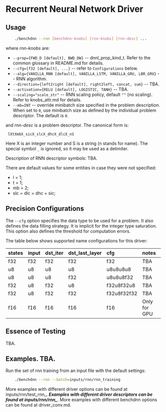 # Recurrent Neural Network Driver

## Usage
``` sh
    ./benchdnn --rnn [benchdnn-knobs] [rnn-knobs] [rnn-desc] ...
```

where *rnn-knobs* are:

 - `--prop={FWD_D [default], BWD_DW}` -- dnnl_prop_kind_t.
            Refer to the common glossary in README.md for details.
 - `--cfg={f32 [default], ...}` -- refer to ``Configurations`` below.
 - `--alg={VANILLA_RNN [default], VANILLA_LSTM, VANILLA_GRU, LBR_GRU}`
            -- RNN algorithm.
 - `--direction={left2right [default], right2left, concat, sum}` -- TBA.
 - `--activation={RELU [default], LOGISTIC, TANH}` -- TBA.
 - `--scaling="scale_str"` -- RNN scaling policy, default `""` (no scaling).
            Refer to knobs_attr.md for details.
 - `--mb=INT` -- override minibatch size specified in the problem description.
             When set to `0`, use minibatch size as defined by the individual
             problem descriptor. The default is `0`.

and *rnn-desc* is a problem descriptor. The canonical form is:
```
 lXtXmbX_sicX_slcX_dhcX_dlcX_nS
```
Here X is an integer number and S is a string (n stands for name).
The special symbol `_` is ignored, so it may be used as a delimiter.

Description of RNN descriptor symbols: TBA.

There are default values for some entities in case they were not specified:
 - l = 1;
 - t = 1;
 - mb = 2;
 - slc = dlc = dhc = sic;


## Precision Configurations

The `--cfg` option specifies the data type to be used for a problem. It also
defines the data filling strategy. It is implicit for the integer type
saturation. This option also defines the threshold for computation errors.

The table below shows supported name configurations for this driver:

| states | input | dst_iter  | dst_last_layer | cfg         | notes
|:---    |:---   |:---       |:---            |:---         |:---
| f32    | f32   | f32       | f32            | f32         | TBA
| u8     | u8    | u8        | u8             | u8u8u8u8    | TBA
| u8     | u8    | u8        | f32            | u8u8u8f32   | TBA
| f32    | u8    | f32       | u8             | f32u8f32u8  | TBA
| f32    | u8    | f32       | f32            | f32u8f32f32 | TBA
| f16    | f16   | f16       | f16            | f16         | Only for GPU


## Essence of Testing
TBA.


## Examples. TBA.

Run the set of rnn training from an input file with the default settings:
``` sh
    ./benchdnn --rnn --batch=inputs/rnn/rnn_training
```

More examples with different driver options can be found at
inputs/rnn/test_rnn_***. Examples with different driver descriptors can be found
at inputs/rnn/rnn_***. More examples with different benchdnn options can be
found at driver_conv.md.
